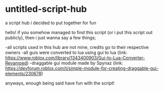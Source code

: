 # untitled-script-hub
a script hub i decided to put together for fun

hello! if you somehow managed to find this script (or i put this script out publicly), then i just wanna say a few things;

-all scripts used in this hub are not mine, credits go to their respective owners
-all guis were converted to lua using gui to lua (link: https://www.roblox.com/library/1343400903/Gui-to-Lua-Converter-Revamped)
-draggable gui module made by Spynaz (link: https://devforum.roblox.com/t/simple-module-for-creating-draggable-gui-elements/230678)

anyways, enough being said
have fun with the script!
